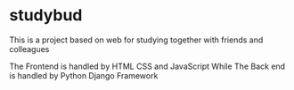 # studybud
This is a project based on web for studying together with friends and colleagues

The Frontend is handled by HTML CSS and JavaScript
While
The Back end is handled by Python Django Framework

